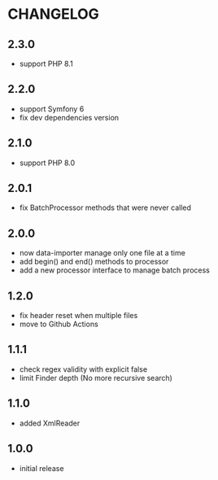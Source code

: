 CHANGELOG
=========

2.3.0
-----

* support PHP 8.1

2.2.0
-----

* support Symfony 6
* fix dev dependencies version

2.1.0
-----

* support PHP 8.0

2.0.1
-----

* fix BatchProcessor methods that were never called

2.0.0
-----

* now data-importer manage only one file at a time
* add begin() and end() methods to processor
* add a new processor interface to manage batch process

1.2.0
-----

* fix header reset when multiple files
* move to Github Actions

1.1.1
-----

* check regex validity with explicit false
* limit Finder depth (No more recursive search)

1.1.0
-----

* added XmlReader

1.0.0
-----

* initial release
